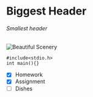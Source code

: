 # Biggest Header
###### Smallest header

![Beautiful Scenery](https://www.shutterstock.com/image-photo/mountains-under-mist-morning-amazing-260nw-1725825019.jpg)
```
#include<stdio.h>
int main(){}
```

- [x] Homework
- [x] Assignment
- [ ] Dishes
